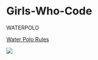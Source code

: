 # Girls-Who-Code
<DOCTYPE HTML> 
<html>
<head> </head>
<body>
<h> WATERPOLO </h>
<p><a href="http://www.usawaterpolo.org/resources/understanding-the-game.html">Water Polo Rules</a></p>
<img src="http://i.turner.ncaa.com/sites/default/files/styles/4x2/public/thumbnails/video/ncaa-video-_477.jpg?itok=EbelC7-M">
</body>
</html>
